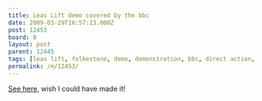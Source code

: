```yaml
---
title: Leas Lift demo covered by the bbc
date: 2009-03-29T16:57:13.000Z
post: 12453
board: 8
layout: post
parent: 12445
tags: [leas lift, folkestone, demo, demonstration, bbc, direct action, people power]
permalink: /m/12453/
---
```

<a href="http://news.bbc.co.uk/1/hi/england/kent/7969055.stm">See here</a>, wish I could have made it!
